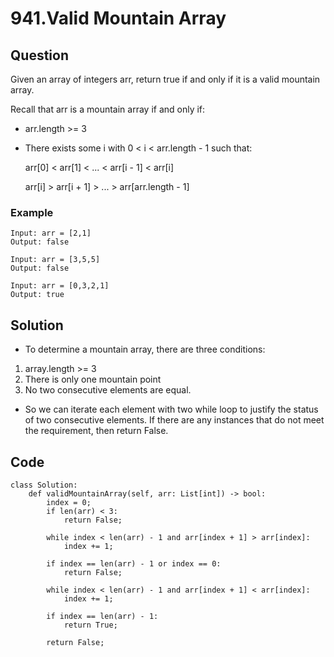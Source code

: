 # 941.Valid Mountain Array

## Question
Given an array of integers arr, return true if and only if it is a valid mountain array.

Recall that arr is a mountain array if and only if:

* arr.length >= 3 
* There exists some i with 0 < i < arr.length - 1 such that:

    arr[0] < arr[1] < ... < arr[i - 1] < arr[i] 

    arr[i] > arr[i + 1] > ... > arr[arr.length - 1]

### Example
```
Input: arr = [2,1]
Output: false

Input: arr = [3,5,5]
Output: false

Input: arr = [0,3,2,1]
Output: true
```

## Solution
* To determine a mountain array, there are three conditions: 
1. array.length >= 3
2. There is only one mountain point
3. No two consecutive elements are equal.
* So we can iterate each element with two while loop to justify the status of two consecutive elements. If there are any instances that do not meet the requirement, then return False.


## Code
```python3
class Solution:
    def validMountainArray(self, arr: List[int]) -> bool:
        index = 0;
        if len(arr) < 3:
            return False;

        while index < len(arr) - 1 and arr[index + 1] > arr[index]:
            index += 1;

        if index == len(arr) - 1 or index == 0:
            return False;

        while index < len(arr) - 1 and arr[index + 1] < arr[index]:
            index += 1;

        if index == len(arr) - 1:
            return True;

        return False;
```